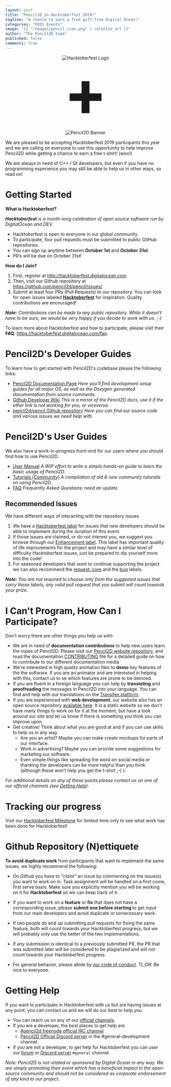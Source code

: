 ```yaml
---
layout: post
title: "Pencil2D in Hacktoberfest 2019!"
tagline: "A chance to earn a free gift from Digital Ocean!"
categories: "FOSS Events"
image: '{{ "/images/pencil_icon.png" | relative_url }}'
author: "The Pencil2D team"
published: false
comments: true
---
```


<div style="text-align: center;">
  <img style="display:inline-block;" src="{{ "/images/hacktoberfest-2019.svg" | relative_url }}" alt="Hacktoberfest Logo"><br>
  <strong style="text-align:center;line-height:1;font-size:200px;display:block">+</strong><br>
  <img style="display:inline-block;" src="{{ "/images/pencil2d_horizontal_banner_1024x256_trans.png" | relative_url }}" alt="Pencil2D Banner">
</div>

We are pleased to be accepting Hacktoberfest 2019 participants this year and we are calling on everyone to use this opportunity to help improve Pencil2D while getting a chance to earn a free t-shirt! (woo!) 

We are always in need of C++ / Qt developers, but even if you have no programming experience you may still be able to help us in other ways, so read on!

# Getting Started

**What is Hacktoberfest?**

_**Hacktoberfest** is a month-long celebration of open source software run by DigitalOcean and DEV._
+ Hacktoberfest is open to everyone in our global community.
+ To participate, four pull requests must be submitted to public GitHub repositories.
+ You can sign up anytime between **October 1st** and **October 31st**. 
+ PR’s will be due on October 31st!

**How do I Join?**
1. First, register at http://hacktoberfest.digitalocean.com 
2. Then, visit our Github repository at https://github.com/pencil2d/pencil/issues/
3. Submit at least four PRs (Pull Requests) to our repository. You can look for open issues labeled [**Hacktoberfest**](https://github.com/pencil2d/pencil/issues?q=is%3Aissue+is%3Aopen+label%3Ahacktoberfest) for inspiration. Quality contributions are encouraged!

_**Note:** Contributions can be made to any public repository. While it doesn’t have to be ours, we would be very happy if you decide to work with us. ;-)_

To learn more about Hacktoberfest and how to participate, please visit their **FAQ**: https://hacktoberfest.digitalocean.com/faq.

# Pencil2D's Developer Guides

To learn how to get started with Pencil2D's codebase please the following links:
+ [Pencil2D Documentation Page](https://www.pencil2d.org/pencil-docs/docs/) _Here you'll find development setup guides for all major OS, as well as the Doxygen generated documentation from source comments._
+ [Github Developer Wiki](https://github.com/pencil2d/pencil/wiki) _This is a mirror of the Pencil2D docs, use it if the other link is not working for you, or viceversa._
+ [pencil2d/pencil Github repository](https://github.com/pencil2d/pencil/) _Here you can find our source code and various issues we need help with._

# Pencil2D's User Guides

We also have a work-in-progress front-end for our users where you should find how to use Pencil2D.
+ [User Manual](https://www.pencil2d.org/doc/user-manual.html) _A WIP effort to write a simple hands-on guide to learn the basic usage of Pencil2D._
+ [Tutorials (Community)](https://www.pencil2d.org/doc/tutorials.html) _A compilation of old & new community tutorials on using Pencil2D._
+ [FAQ](https://www.pencil2d.org/doc/faq.html) _Frequently Asked Questions; need an update._

## Recommended Issues

We have different ways of interacting with the repository issues
1. We have a [Hacktoberfest label](https://github.com/pencil2d/pencil/issues?q=is%3Aissue+is%3Aopen+label%3Ahacktoberfest) for issues that new developers should be able to implement during the duration of this event.
2. If those issues are claimed, or do not interest you, we suggest you browse through our [Enhancement label](https://github.com/pencil2d/pencil/labels/enhancement). This label has important quality of life improvements for the project and may have a similar level of difficulty Hacktoberfest issues, just be prepared to dip yourself more into the code! 
3. For seasoned developers that want to continue supporting the project we can also recommend the [request: core](https://github.com/pencil2d/pencil/labels/request%3A%20core) and the [bug](https://github.com/pencil2d/pencil/labels/bug) labels.

_**Note:** You are not required to choose only from the suggested issues that carry these labels, any valid pull request that you submit will count towards your prize._

# I Can't Program, How Can I Participate?

Don't worry there are other things you help us with:
- We are in need of **documentation contributions** to help new users learn the ropes of Pencil2D. Please visit our [Pencil2D website repository](https://github.com/pencil2d/pencil2d.github.io), and read the documentation [CONTRIBUTING](https://github.com/pencil2d/pencil2d.github.io/tree/master/doc/CONTRIBUTING.md) file for a detailed guide on how to contribute to our different documentation media.
- We're interested in high quality animation files to **demo** key features of the the software. If you are an animator and are interested in helping with this, contact us to se which features are prone to be demoed.
- If you are fluent in a foreign language you can help by **translating** and **proofreading** the messages in Pencil2D into your language. You can find and help with our translations on the [Transifex platform](https://www.transifex.com/pencil2d/pencil2d/).
- If you are experienced with **web development**, our website also has an open source repository [available here](https://github.com/pencil2d/pencil2d.github.io). It is a static website so we don't have many things to work on for it at the moment, but have a look around our site and let us know if there is something you think you can improve upon.
- Get creative! Think about what you are good at and if you can use skills to help us in any way. 
  - Are you an artist? Maybe you can make create mockups for parts of our interface. 
  - Work in advertising? Maybe you can provide some suggestions for marketing our software. 
  - Even simple things like spreading the word on social media or thanking the developers can be more helpful than you think (although these won't help you get the t-shirt ;-) ).

_For additional details on any of these points please contact us on one of our official channels (see [Getting Help](https://www.pencil2d.org/2019-09-29-hacktoberfest-2019-pencil2d#getting-help))._

# Tracking our progress

Visit our [Hacktoberfest Milestone](https://github.com/pencil2d/pencil/milestone/10) for limited-time only to see what work has been done for Hacktoberfest!

# Github Repository (N)ettiquete

**To avoid duplicate work** from participants that want to implement the same issues, we highly recommend the following:
+ On _Github_ you have to _"claim"_ an issue by commenting on the issue(s) you want to work on in. Task assignment will be handled on a first come, first serve basis. Make sure you explicitly mention you will be working on it for **Hacktoberfest** so we can keep track of it.

+ If you want to work on a **feature** or **fix** that does not have a corresponding issue, please **submit one before starting** to get input from our main developers and avoid duplicate or unnecessary work.

+ If two people do end up submitting pull requests for fixing the same feature, both will count towards your Hacktoberfest progress, but we will probably only use the better of the two implementations. 

+ If any submission is identical to a previously submitted PR, the PR that was submitted later will be considered to be plagiarized and will not count towards your Hacktoberfest progress.

+ For general behavior, please abide by [our code of conduct](https://github.com/pencil2d/pencil/blob/master/CODE_OF_CONDUCT.md). TL;DR: Be nice to everyone.

# Getting Help

If you want to participate in Hacktoberfest with us but are having issues at any point, you can contact us and we will do our best to help you.

+ You can reach us on any of our [official channels](https://www.pencil2d.org/community/). 
+ If you are a developer, the best places to get help are
  + [#pencil2d freenode official IRC channel](https://webchat.freenode.net/?channels=#pencil2d)
  + [Pencil2D Official Discord server](https://discord.gg/8FxdV2g) in the #general-development channel. 
+ If you are not a developer, to get help for Hacktoberfest you can user our [forum](https://discuss.pencil2d.org) or [Discord server](https://discord.gg/8FxdV2g) `#general` channel.

_Note: Pencil2D is not related or sponsored by Digital Ocean in any way. We are simply promoting their event which has a beneficial impact in the open-source community and should not be considered as corporate endorsement of any kind to our project._